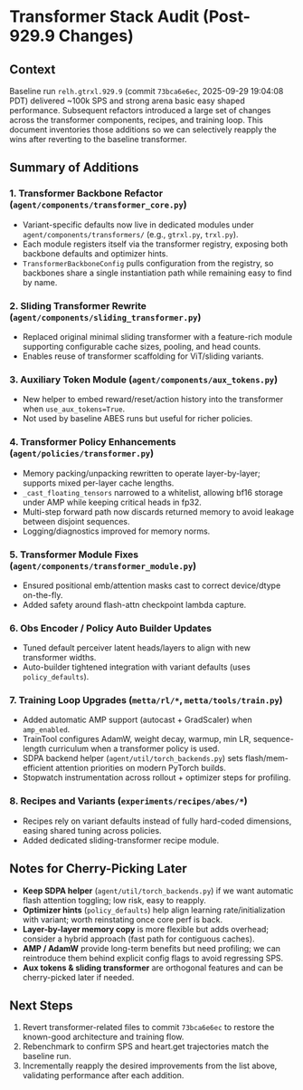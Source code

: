 Transformer Stack Audit (Post-929.9 Changes)
===========================================

Context
-------
Baseline run `relh.gtrxl.929.9` (commit `73bca6e6ec`, 2025-09-29 19:04:08 PDT) delivered ~100k SPS and strong arena basic easy shaped performance. Subsequent refactors introduced a large set of changes across the transformer components, recipes, and training loop. This document inventories those additions so we can selectively reapply the wins after reverting to the baseline transformer.

Summary of Additions
--------------------

### 1. Transformer Backbone Refactor (`agent/components/transformer_core.py`)

- Variant-specific defaults now live in dedicated modules under `agent/components/transformers/` (e.g., `gtrxl.py`, `trxl.py`).
- Each module registers itself via the transformer registry, exposing both backbone defaults and optimizer hints.
- `TransformerBackboneConfig` pulls configuration from the registry, so backbones share a single instantiation path while remaining easy to find by name.

### 2. Sliding Transformer Rewrite (`agent/components/sliding_transformer.py`)

- Replaced original minimal sliding transformer with a feature-rich module supporting configurable cache sizes, pooling, and head counts.
- Enables reuse of transformer scaffolding for ViT/sliding variants.

### 3. Auxiliary Token Module (`agent/components/aux_tokens.py`)

- New helper to embed reward/reset/action history into the transformer when `use_aux_tokens=True`.
- Not used by baseline ABES runs but useful for richer policies.

### 4. Transformer Policy Enhancements (`agent/policies/transformer.py`)

- Memory packing/unpacking rewritten to operate layer-by-layer; supports mixed per-layer cache lengths.
- `_cast_floating_tensors` narrowed to a whitelist, allowing bf16 storage under AMP while keeping critical heads in fp32.
- Multi-step forward path now discards returned memory to avoid leakage between disjoint sequences.
- Logging/diagnostics improved for memory norms.

### 5. Transformer Module Fixes (`agent/components/transformer_module.py`)

- Ensured positional emb/attention masks cast to correct device/dtype on-the-fly.
- Added safety around flash-attn checkpoint lambda capture.

### 6. Obs Encoder / Policy Auto Builder Updates

- Tuned default perceiver latent heads/layers to align with new transformer widths.
- Auto-builder tightened integration with variant defaults (uses `policy_defaults`).

### 7. Training Loop Upgrades (`metta/rl/*`, `metta/tools/train.py`)

- Added automatic AMP support (autocast + GradScaler) when `amp_enabled`.
- TrainTool configures AdamW, weight decay, warmup, min LR, sequence-length curriculum when a transformer policy is used.
- SDPA backend helper (`agent/util/torch_backends.py`) sets flash/mem-efficient attention priorities on modern PyTorch builds.
- Stopwatch instrumentation across rollout + optimizer steps for profiling.

### 8. Recipes and Variants (`experiments/recipes/abes/*`)

- Recipes rely on variant defaults instead of fully hard-coded dimensions, easing shared tuning across policies.
- Added dedicated sliding-transformer recipe module.

Notes for Cherry-Picking Later
------------------------------

- **Keep SDPA helper** (`agent/util/torch_backends.py`) if we want automatic flash attention toggling; low risk, easy to reapply.
- **Optimizer hints** (`policy_defaults`) help align learning rate/initialization with variant; worth reinstating once core perf is back.
- **Layer-by-layer memory copy** is more flexible but adds overhead; consider a hybrid approach (fast path for contiguous caches).
- **AMP / AdamW** provide long-term benefits but need profiling; we can reintroduce them behind explicit config flags to avoid regressing SPS.
- **Aux tokens & sliding transformer** are orthogonal features and can be cherry-picked later if needed.

Next Steps
----------

1. Revert transformer-related files to commit `73bca6e6ec` to restore the known-good architecture and training flow.
2. Rebenchmark to confirm SPS and heart.get trajectories match the baseline run.
3. Incrementally reapply the desired improvements from the list above, validating performance after each addition.
